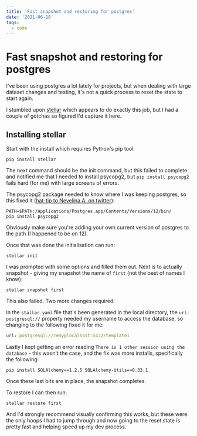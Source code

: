 ```yaml
---
title: 'Fast snapshot and restoring for postgres'
date: '2021-06-18'
tags:
  - code
---
```


# Fast snapshot and restoring for postgres

I've been using postgres a lot lately for projects, but when dealing with large dataset changes and testing, it's not a quick process to reset the state to start again.

I stumbled upon [stellar](https://github.com/fastmonkeys/stellar) which appears to do exactly this job, but I had a couple of gotchas so figured I'd capture it here.

<!--more-->

## Installing stellar

Start with the install which requires Python's pip tool:

```shell
pip install stellar
```

The next command should be the init command, but this failed to complete and notified me that I needed to install psycopg2, but `pip install psycopg2` fails hard (for me) with large screens of errors.

The psycopg2 package needed to know where I was keeping postgres, so this fixed it ([hat-tip to Nevelina A. on twitter](https://twitter.com/Nimphal/status/1405600945170530310)):

```shell
PATH=$PATH:/Applications/Postgres.app/Contents/Versions/12/bin/
pip install psycopg2
```

Obviously make sure you're adding your own current version of postgres to the path (I happened to be on 12).

Once that was done the initialisation can run:

```shell
stellar init
```

I was prompted with some options and filled them out. Next is to actually snapshot - giving my snapshot the name of `first` (not the best of names I know):

```shell
stellar snapshot first
```

This also failed. Two more changes required:

In the `stallar.yaml` file that's been generated in the local directory, the `url: postgresql://` property needed my username to access the database, so changing to the following fixed it for me:

```yaml
url: postgresql://remy@localhost:5432/template1
```

Lastly I kept getting an error reading `There is 1 other session using the database` - this wasn't the case, and the fix was more installs, specifically the following:

```shell
pip install SQLAlchemy==1.2.5 SQLAlchemy-Utils==0.33.1
```

Once these last bits are in place, the snapshot completes.

To restore I can then run:

```shell
stellar restore first
```

And I'd strongly recommend visually confirming this works, but these were the only hoops I had to jump through and now going to the reset state is pretty fast and helping speed up my dev process.
